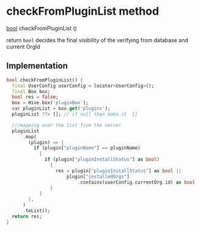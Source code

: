 


# checkFromPluginList method








[bool](https://api.flutter.dev/flutter/dart-core/bool-class.html) checkFromPluginList
()





<p>return <code>bool</code> decides the final visibility of the verifying from database and current OrgId</p>



## Implementation

```dart
bool checkFromPluginList() {
  final UserConfig userConfig = locator<UserConfig>();
  final Box box;
  bool res = false;
  box = Hive.box('pluginBox');
  var pluginList = box.get('plugins');
  pluginList ??= []; // if null then make it  []

  ///mapping over the list from the server
  pluginList
      .map(
        (plugin) => {
          if (plugin["pluginName"] == pluginName)
            {
              if (plugin["pluginInstallStatus"] as bool)
                {
                  res = plugin["pluginInstallStatus"] as bool ||
                      plugin["installedOrgs"]
                          .contains(userConfig.currentOrg.id) as bool
                }
            }
        },
      )
      .toList();
  return res;
}
```







